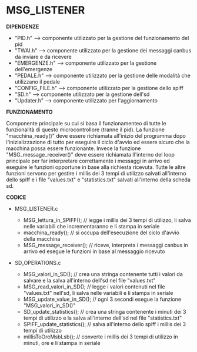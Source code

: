 # MSG_LISTENER

**DIPENDENZE**
- "PID.h" --> componente utilizzato per la gestione del funzionamento del pid
- "TWAI.h" --> componente utilizzato per la gestione dei messaggi canbus da inviare e da ricevere
- "EMERGENZE.h" --> componente utilizzato per la gestione dell'emergenze
- "PEDALE.h" --> componente utilizzato per la gestione delle modalità che utilizzano il pedale
- "CONFIG_FILE.h" --> componente utilizzato per la gestione dello spiff
- "SD.h" --> componente utilizzato per la gestione dell'sd
- "Updater.h" --> componente utilizzato per l'aggiornamento

**FUNZIONAMENTO**

Componente principale su cui si basa il funzionamenteo di tutte le funzionalità di questo microcontrollore (tranne il pid). La funzione "macchina_ready()" deve essere richiamata all'inizio del programma dopo l'inizializzazione di tutto per eseguire il ciclo d'avvio ed essere sicuro che la macchina possa essere funzionante. Invece la funzione "MSG_message_receiver()" deve essere richiamata ll'interno del loop principale per far interpretare correttamente i messaggi in arrivo ed eseguire le funzioni opportune in base alla richiesta ricevuta. Tutte le altre funzioni servono per gestire i millis dei 3 tempi di utilizzo salvati all'interno dello spiff e i file "values.txt" e "statistics.txt" salvati all'interno della scheda sd.

**CODICE**
- MSG_LISTENER.c
  - MSG_lettura_in_SPIFF();         //  legge i millis dei 3 tempi di utilizzo, li salva nelle variabili che incrementaranno e li stampa in seriale
  - macchina_ready();               //  si occupa dell'esecuzione del ciclo d'avvio della macchina
  - MSG_message_receiver();         //  riceve, interpreta i messaggi canbus in arrivo ed esegue le funzioni in base al messaggio ricevuto

- SD_OPERATIONS.c
  - MSG_valori_in_SD();             //  crea una stringa contenente tutti i valori da salvare e la salva all'interno dell'sd nel file "values.txt"
  - MSG_read_valori_in_SD();        //  legge i valori contenuti nel file "values.txt" nell'sd, li salva nelle variabili e li stampa in seriale
  - MSG_update_value_in_SD();       //  ogni 3 secondi esegue la funzione "MSG_valori_in_SD()"
  - SD_update_statistics();         //  crea una stringa contenente i minuti dei 3 tempi di utilizzo e la salva all'interno dell'sd nel file "statistics.txt"
  - SPIFF_update_statistics();      //  salva all'interno dello spiff i millis dei 3 tempi di utilizzo
  - millisToOreMsbLsb();            //  converte i millis dei 3 tempi di utilizzo in minuti, ore e li stampa in seriale